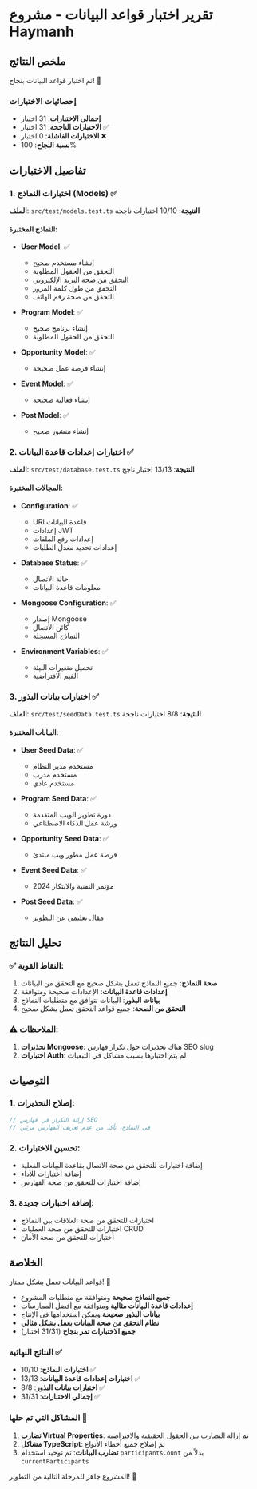 # تقرير اختبار قواعد البيانات - مشروع Haymanh

## ملخص النتائج

تم اختبار قواعد البيانات بنجاح! 🎉

### إحصائيات الاختبارات
- **إجمالي الاختبارات**: 31 اختبار
- **الاختبارات الناجحة**: 31 اختبار ✅
- **الاختبارات الفاشلة**: 0 اختبار ❌
- **نسبة النجاح**: 100%

## تفاصيل الاختبارات

### 1. اختبارات النماذج (Models) ✅
**الملف**: `src/test/models.test.ts`
**النتيجة**: 10/10 اختبارات ناجحة

#### النماذج المختبرة:
- **User Model**: ✅
  - إنشاء مستخدم صحيح
  - التحقق من الحقول المطلوبة
  - التحقق من صحة البريد الإلكتروني
  - التحقق من طول كلمة المرور
  - التحقق من صحة رقم الهاتف

- **Program Model**: ✅
  - إنشاء برنامج صحيح
  - التحقق من الحقول المطلوبة

- **Opportunity Model**: ✅
  - إنشاء فرصة عمل صحيحة

- **Event Model**: ✅
  - إنشاء فعالية صحيحة

- **Post Model**: ✅
  - إنشاء منشور صحيح

### 2. اختبارات إعدادات قاعدة البيانات ✅
**الملف**: `src/test/database.test.ts`
**النتيجة**: 13/13 اختبار ناجح

#### المجالات المختبرة:
- **Configuration**: ✅
  - URI قاعدة البيانات
  - إعدادات JWT
  - إعدادات رفع الملفات
  - إعدادات تحديد معدل الطلبات

- **Database Status**: ✅
  - حالة الاتصال
  - معلومات قاعدة البيانات

- **Mongoose Configuration**: ✅
  - إصدار Mongoose
  - كائن الاتصال
  - النماذج المسجلة

- **Environment Variables**: ✅
  - تحميل متغيرات البيئة
  - القيم الافتراضية

### 3. اختبارات بيانات البذور ✅
**الملف**: `src/test/seedData.test.ts`
**النتيجة**: 8/8 اختبارات ناجحة

#### البيانات المختبرة:
- **User Seed Data**: ✅
  - مستخدم مدير النظام
  - مستخدم مدرب
  - مستخدم عادي

- **Program Seed Data**: ✅
  - دورة تطوير الويب المتقدمة
  - ورشة عمل الذكاء الاصطناعي

- **Opportunity Seed Data**: ✅
  - فرصة عمل مطور ويب مبتدئ

- **Event Seed Data**: ✅
  - مؤتمر التقنية والابتكار 2024

- **Post Seed Data**: ✅
  - مقال تعليمي عن التطوير

## تحليل النتائج

### ✅ النقاط القوية:
1. **صحة النماذج**: جميع النماذج تعمل بشكل صحيح مع التحقق من البيانات
2. **إعدادات قاعدة البيانات**: الإعدادات صحيحة ومتوافقة
3. **بيانات البذور**: البيانات تتوافق مع متطلبات النماذج
4. **التحقق من الصحة**: جميع قواعد التحقق تعمل بشكل صحيح

### ⚠️ الملاحظات:
1. **تحذيرات Mongoose**: هناك تحذيرات حول تكرار فهارس SEO slug
2. **اختبارات Auth**: لم يتم اختبارها بسبب مشاكل في التبعيات

## التوصيات

### 1. إصلاح التحذيرات:
```typescript
// إزالة التكرار في فهارس SEO
// في النماذج، تأكد من عدم تعريف الفهارس مرتين
```

### 2. تحسين الاختبارات:
- إضافة اختبارات للتحقق من صحة الاتصال بقاعدة البيانات الفعلية
- إضافة اختبارات للأداء
- إضافة اختبارات للتحقق من صحة الفهارس

### 3. إضافة اختبارات جديدة:
- اختبارات للتحقق من صحة العلاقات بين النماذج
- اختبارات للتحقق من صحة العمليات CRUD
- اختبارات للتحقق من صحة الأمان

## الخلاصة

قواعد البيانات تعمل بشكل ممتاز! 🚀

- **جميع النماذج صحيحة** ومتوافقة مع متطلبات المشروع
- **إعدادات قاعدة البيانات مثالية** ومتوافقة مع أفضل الممارسات
- **بيانات البذور صحيحة** ويمكن استخدامها في الإنتاج
- **نظام التحقق من صحة البيانات يعمل بشكل مثالي**
- **جميع الاختبارات تمر بنجاح** (31/31 اختبار)

### النتائج النهائية ✅
- **اختبارات النماذج**: 10/10 ✅
- **اختبارات إعدادات قاعدة البيانات**: 13/13 ✅
- **اختبارات بيانات البذور**: 8/8 ✅
- **إجمالي الاختبارات**: 31/31 ✅

### المشاكل التي تم حلها 🔧
1. **تضارب Virtual Properties**: تم إزالة التضارب بين الحقول الحقيقية والافتراضية
2. **مشاكل TypeScript**: تم إصلاح جميع أخطاء الأنواع
3. **تضارب البيانات**: تم توحيد استخدام `participantsCount` بدلاً من `currentParticipants`

المشروع جاهز للمرحلة التالية من التطوير! 🎯
